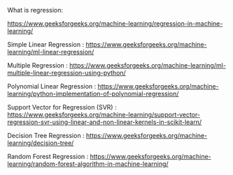 What is regression:

https://www.geeksforgeeks.org/machine-learning/regression-in-machine-learning/

Simple Linear Regression : https://www.geeksforgeeks.org/machine-learning/ml-linear-regression/

Multiple Regression : https://www.geeksforgeeks.org/machine-learning/ml-multiple-linear-regression-using-python/

Polynomial Linear Regression : https://www.geeksforgeeks.org/machine-learning/python-implementation-of-polynomial-regression/

Support Vector for Regression (SVR) : https://www.geeksforgeeks.org/machine-learning/support-vector-regression-svr-using-linear-and-non-linear-kernels-in-scikit-learn/

Decision Tree Regression : https://www.geeksforgeeks.org/machine-learning/decision-tree/

Random Forest Regression : https://www.geeksforgeeks.org/machine-learning/random-forest-algorithm-in-machine-learning/
